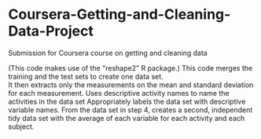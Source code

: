 # Coursera-Getting-and-Cleaning-Data-Project
Submission for Coursera course on getting and cleaning data


(This code makes use of the "reshape2" R package.) 
This code merges the training and the test sets to create one data set.  
It then extracts only the measurements on the mean and standard deviation for each measurement. 
Uses descriptive activity names to name the activities in the data set
Appropriately labels the data set with descriptive variable names. 
From the data set in step 4, creates a second, independent tidy data set with the average of each variable for each activity and each subject. 
